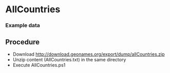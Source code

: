 # AllCountries
### Example data

## Procedure

- Download http://download.geonames.org/export/dump/allCountries.zip
- Unzip content (AllCountries.txt) in the same directory
- Execute AllCountries.ps1
